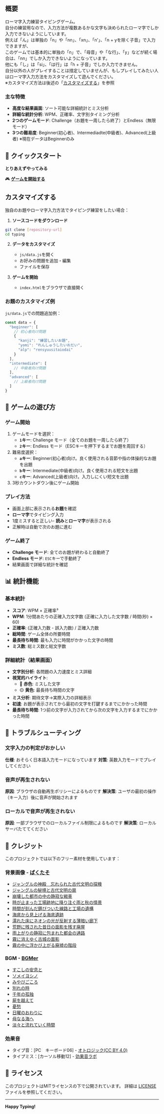 ## 概要

ローマ字入力練習タイピングゲーム。<br>
自分の練習用なので、入力方法が複数あるかな文字も決められたローマ字でしか入力できないようにしています。<br>
例えば「ん」は単独の「n」や「nn」、「xn」、「n'」、「n + yを除く子音」で入力できますが、<br>
このゲームでは基本的に単独の「n」で、「母音」や「な行」、「y」などが続く場合は、「nn」でしか入力できないようになっています。<br>
他にも「し」は「si」、「は行」は「h + 子音」でしか入力できません。<br>
自分以外の人がプレイすることは措定していませんが、もしプレイしてみたい人はローマ字入力方法をカスタマイズして遊んでください。<br>
※カスタマイズ方法は後述の「[カスタマイズする](#カスタマイズする)」を参照

### 主な特徴

- **高度な結果画面**: ソート可能な詳細統計とミス分析
- **詳細な統計分析**: WPM、正確率、文字別タイミング分析
- **2つのゲームモード**: Challenge（お題を一周したら終了）とEndless（無限モード）
- **3つの難易度**: Beginner(初心者)、Intermediadte(中級者)、Advanced(上級者) ※現在データはBeginnerのみ

## 🚀 クイックスタート

**とりあえずやってみる**

🎮 **[ゲームを開始する](https://Shrimp1228.github.io/typing/)**

## カスタマイズする

独自のお題やローマ字入力方法でタイピング練習をしたい場合：

1. **ソースコードをダウンロード**
```bash
git clone [repository-url]
cd typing
```

2. **データをカスタマイズ**
   - `js/data.js`を開く
   - お好みの問題を追加・編集
   - ファイルを保存

3. **ゲームを開始**
   - `index.html`をブラウザで直接開く

### お題のカスタマイズ例

`js/data.js`での問題追加例：
```javascript
const data = {
  "beginner": [
    // 初心者向け問題
    {
      "kanji": "練習したいお題",
      "yomi": "れんしゅうしたいおだい",
      "alp": "rensyuusitaiodai"
    }
  ],
  "intermediate": [
    // 中級者向け問題
  ],
  "advanced": [
    // 上級者向け問題
  ]
}
```

## 🎯 ゲームの遊び方

### ゲーム開始

1. ゲームモードを選択：
   - **`1`キー**: Challenge モード（全てのお題を一周したら終了）
   - **`2`キー**: Endless モード（ESCキーを押下するまでお題を周回する）
2. 難易度選択：
   - **`a`キー**: Beginner(初心者)向け。良く使用される音節や指の体操的なお題を出題
   - **`b`キー**: Intermediate(中級者)向け。良く使用される短文を出題
   - **`c`キー**: Advanced(上級者)向け。入力しにくい短文を出題
3. 3秒カウントダウン後にゲーム開始

### プレイ方法

- 画面上部に表示される**お題**を確認
- **ローマ字**でタイピング入力
- 1度ミスすると正しい- **読み**と**ローマ字**が表示される
- 正解時は自動で次のお題に進む

### ゲーム終了

- **Challenge モード**: 全てのお題が終わると自動終了
- **Endless モード**: `ESC`キーで手動終了
- 結果画面で詳細な統計を確認

## 📊 統計機能

### 基本統計

- **スコア**: WPM × 正確率³
- **WPM**: 1分間あたりの正確入力文字数 (正確に入力した文字数 / 時間(秒) × 60)
- **正確率**: (正確入力数 - 誤入力数) / 正確入力数
- **総時間**: ゲーム全体の所要時間
- **最長待ち時間**: 最も入力に時間がかかった文字の時間
- **ミス数**: 総ミス数と総文字数

### 詳細統計（結果画面）

- **文字別分析**: 各問題の入力速度とミス詳細
- **視覚的ハイライト**:
  - 🔴 **赤色**: ミスした文字
  - 🟡 **黄色**: 最長待ち時間の文字
- **ミス分析**: 期待文字→実際入力の詳細表示
- **初速**: お題が表示されてから最初の文字を打鍵するまでにかかった時間
- **最長待ち時間**: 1つ前の文字が入力されてから次の文字を入力するまでにかかった時間

## 🐛 トラブルシューティング

### 文字入力の判定がおかしい

**仕様**: おそらく日本語入力モードになっています
**対策**: 英数入力モードでプレイしてください

### 音声が再生されない

**原因**: ブラウザの自動再生ポリシーによるものです
**解決策**: ユーザの最初の操作（キー入力）後に音声が開始されます

### ローカルで音声が再生されない

**原因**: 一部ブラウザでのローカルファイル制限によるものです
**解決策**: ローカルサーバたててください

## 🎨 クレジット

このプロジェクトでは以下のフリー素材を使用しています：

### 背景画像 - [ぱくたそ](https://www.pakutaso.com)
- [ジャングルの神殿　忘れられた古代文明の探検](https://www.pakutaso.com/20230709209post-47917.html)
- [ジャングルの秘境と古代文明の扉](https://www.pakutaso.com/20230703209post-47918.html)
- [崩壊した都市の中の静寂な戦車](https://www.pakutaso.com/20241158306post-52633.html)
- [時が止まった工場跡地に降り注ぐ雨と秋の情景](https://www.pakutaso.com/20250330072post-53259.html)
- [時間が刻んだ錆びついた線路と工場の遺構](https://www.pakutaso.com/20250257049post-53261.html)
- [海底から見上げる海底遺跡](https://www.pakutaso.com/20250911251post-55201.html)
- [濡れた床にネオンの光が反射する薄暗い廊下](https://www.pakutaso.com/20250559127post-54280.html)
- [荒野に残された昔日の面影を残す廃屋](https://www.pakutaso.com/20241237355post-53263.html)
- [雨上がりの静寂に包まれた都会の通路](https://www.pakutaso.com/20250624177post-54593.html)
- [霧に消えゆく古城の面影](https://www.pakutaso.com/20250318072post-53260.html)
- [霧の中に浮かび上がる廃墟の階段](https://www.pakutaso.com/20241211355post-53262.html)

### BGM - [BGMer](http://bgmer.net)
- [すこしの安息と](https://youtu.be/jQd3QKGxm2s)
- [ソメイヨシノ](https://youtu.be/91xkv3pz9rw)
- [みやびごころ](https://youtu.be/BC-H2Frjf_M)
- [別れの時](https://youtu.be/BNz66r7L6oo)
- [千年の孤独](https://youtu.be/g1rjz1mUNLg)
- [屍を越えて](https://youtu.be/l5pz76G5BhM)
- [憂愁](https://youtu.be/yc_cJjOvs3M)
- [日曜のおわりに](https://youtu.be/TCEl2hujuG0)
- [母なる海へ](https://youtu.be/4uZnppQ2-zw)
- [淡々と流れていく時間](https://youtu.be/j3VeYvS-uAQ)

### 効果音
- タイプ音：[PC　キーボード06] - [オトロジック(CC BY 4.0)](https://otologic.jp)
- タイプミス：[カーソル移動12] - [効果音ラボ](https://soundeffect-lab.info/sound/button/)

## 📄 ライセンス

このプロジェクトはMITライセンスの下で公開されています。
詳細は [LICENSE](LICENSE) ファイルを参照してください。

---

**Happy Typing!**
